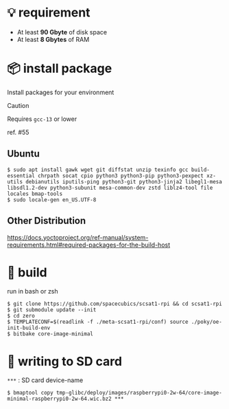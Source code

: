 # :bulb: requirement

- At least **90 Gbyte** of disk space
- At least **8 Gbytes** of RAM

# :package: install package

Install packages for your environment

> [!CAUTION]
> Requires `gcc-13` or lower
> 
> ref. #55

## Ubuntu

```shell
$ sudo apt install gawk wget git diffstat unzip texinfo gcc build-essential chrpath socat cpio python3 python3-pip python3-pexpect xz-utils debianutils iputils-ping python3-git python3-jinja2 libegl1-mesa libsdl1.2-dev python3-subunit mesa-common-dev zstd liblz4-tool file locales bmap-tools
$ sudo locale-gen en_US.UTF-8
```

## Other Distribution

https://docs.yoctoproject.org/ref-manual/system-requirements.html#required-packages-for-the-build-host

# :hammer: build

run in bash or zsh
```shell
$ git clone https://github.com/spacecubics/scsat1-rpi && cd scsat1-rpi
$ git submodule update --init
$ cd zero
$ TEMPLATECONF=$(readlink -f ./meta-scsat1-rpi/conf) source ./poky/oe-init-build-env
$ bitbake core-image-minimal
```

# :rocket: writing to SD card

`***` : SD card device-name

```shell
$ bmaptool copy tmp-glibc/deploy/images/raspberrypi0-2w-64/core-image-minimal-raspberrypi0-2w-64.wic.bz2 ***
```
